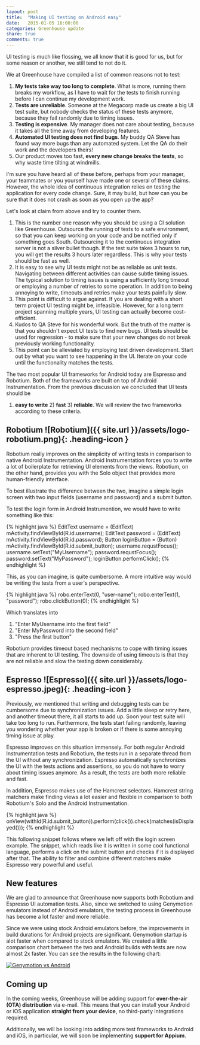 ```yaml
---
layout: post
title:  "Making UI testing on Android easy"
date:   2015-01-05 16:00:00
categories: Greenhouse update
share: true
comments: true
---
```


UI testing is much like flossing, we all know that it is good for us, but for some reason or another, we still tend to not do it.
<!--more-->

We at Greenhouse have compiled a list of common reasons not to test:

1. **My tests take way too long to complete**. What is more, running them breaks my workflow, as I have to wait for the tests to finish running before I can continue my development work.
2. **Tests are unreliable**. Someone at the Megacorp made us create a big UI test suite, but nobody checks the status of these tests anymore, because they fail randomly due to timing issues.
3. **Testing is expensive**. My manager does not care about testing, because it takes all the time away from developing features.
4. **Automated UI testing does not find bugs**. My buddy QA Steve has found way more bugs than any automated system. Let the QA do their work and the developers theirs!
5. Our product moves too fast, **every new change breaks the tests**, so why waste time tilting at windmills.

I'm sure you have heard all of these before, perhaps from your manager, your teammates or you yourself have made one or several of these claims.
However, the whole idea of continuous integration relies on testing the application for every code change. Sure, it may build, but how can you be sure that it does not crash as soon as you open up the app? 

Let's look at claim from above and try to counter them.

1. This is the number one reason why you should be using a CI solution like Greenhouse. Outsource the running of tests to a safe environment, so that you can keep working on your code and be notified only if something goes South. Outsourcing it to the continuous integration server is not a silver bullet though. If the test suite takes 3 hours to run, you will get the results 3 hours later regardless. This is why your tests should be fast as well.
2. It is easy to see why UI tests might not be as reliable as unit tests. Navigating between different activities can cause subtle timing issues. The typical solution to timing issues is using a sufficiently long timeout or employing a number of retries to some operation. In addition to being annoying to write, timeouts and retries make your tests painfully slow.
3. This point is difficult to argue against. If you are dealing with a short term project UI testing might be, infeasible. However, for a long term project spanning multiple years, UI testing can actually become cost-efficient.
4. Kudos to QA Steve for his wonderful work. But the truth of the matter is that you shouldn't expect UI tests to find new bugs. UI tests should be used for regression - to make sure that your new changes do not break previously working functionality.
5. This point can be alleviated by employing test driven development. Start out by what you want to see happening in the UI. Iterate on your code until the functionality matches the tests.


The two most popular UI frameworks for Android today are Espresso and Robotium. Both of the frameworks are built on top of Android Instrumentation. From the previous discussion we concluded that UI tests should be 
1) **easy to write** 2) **fast** 3) **reliable**. 
We will review the two frameworks according to these criteria.


Robotium ![Robotium]({{ site.url }}/assets/logo-robotium.png){: .heading-icon }
--------

Robotium really improves on the simplicity of writing tests in comparison to native Android Instrumentation. 
Android Instrumentation forces you to write a lot of boilerplate for retrieving UI elements from the views. Robotium, on the other hand, provides you with the Solo object that provides more human-friendly interface. 

To best illustrate the difference between the two, imagine a simple login screen with two input fields (username and password) and a submit button.

To test the login form in Android Instrumention, we would have to write something like this:

{% highlight java %}
EditText username = (EditText) mActivity.findViewById(R.id.username);
EditText password = (EditText) mActivity.findViewById(R.id.password);
Button loginButton = (Button) mActivity.findViewById(R.id.submit_button);
username.requstFocus();
username.setText("MyUsername");
password.requstFocus();
password.setText("MyPassword");
loginButton.performClick();
{% endhighlight %}

This, as you can imagine, is quite cumbersome. A more intuitive way would be writing the tests from a user's perspective. 

{% highlight java %}
robo.enterText(0, "user-name");
robo.enterText(1, "password");
robo.clickButton(0);
{% endhighlight %}

Which translates into 

1. "Enter MyUsername into the first field"
2. "Enter MyPassword into the second field"
3. "Press the first button"

Robotium provides timeout based mechanisms to cope with timing issues that are inherent to UI testing. The downside of using timeouts is that they are not reliable and slow the testing down considerably.


Espresso ![Espresso]({{ site.url }}/assets/logo-espresso.jpeg){: .heading-icon }
--------

Previously, we mentioned that writing and debugging tests can be cumbersome due to synchronization issues. Add a little sleep or retry here, and another timeout there, it all starts to add up. Soon your test suite will take too long to run. Furthermore, the tests start failing randomly, leaving you wondering whether your app is broken or if there is some annoying timing issue at play.

Espresso improves on this situation immensely. For both regular Android Instrumentation tests and Robotium, the tests run in a separate thread from the UI without any synchronization. Espresso automatically synchronizes the UI with the tests actions and assertions, so you do not have to worry about timing issues anymore. As a result, the tests are both more reliable and fast.

In addition, Espresso makes use of the Hamcrest selectors.
Hamcrest string matchers make finding views a lot easier and flexible in comparison to both Robotium's Solo and the Android Instrumentation.

{% highlight java %}
onView(withId(R.id.submit_button)).perform(click()).check(matches(isDisplayed()));
{% endhighlight %}

This following snippet follows where we left off with the login screen example. The snippet, which reads like it is written in some cool functional language, performs a click on the submit button and checks if it is displayed after that. The ability to filter and combine different matchers make Espresso very powerful and useful.


New features
------------

We are glad to announce that Greenhouse now supports both Robotium and Espresso UI automation tests.
Also, since we switched to using Genymotion emulators instead of Android emulators, the testing process in Greenhouse has become a lot faster and more reliable.


Since we were using stock Android emulators before, the improvements in build durations for Android projects are significant.
Genymotion startup is alot faster when compared to stock emulators.
We created a little comparison chart between the two and Android builds with tests are now almost 2x faster.
You can see the results in the following chart:

<a data-lightbox="genymotion-vs-android" href="{{ site_url }}/assets/genymotion-vs-android-chart.png">
    <img class="post-img" src="{{ site.url }}/assets/genymotion-vs-android-chart.png" title="Genymotion vs Android"/>
</a>

Coming up
---------

In the coming weeks, Greenhouse will be adding support for **over-the-air (OTA) distribution** via e-mail. This means that you can install your Android or iOS application **straight from your device**, no third-party integrations required. 

Additionally, we will be looking into adding more test frameworks to Android and iOS, in particular, we will soon be implementing **support for Appium**.
